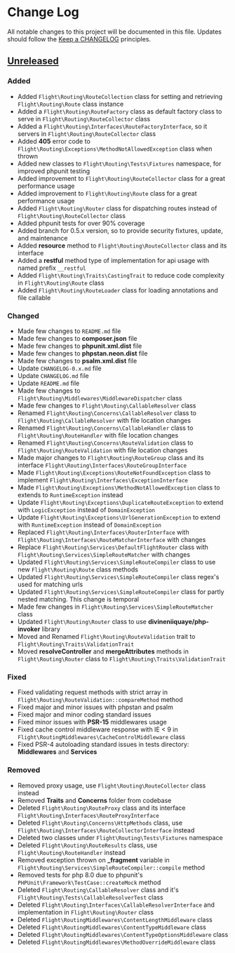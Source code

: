 # Change Log
All notable changes to this project will be documented in this file.
Updates should follow the [Keep a CHANGELOG](https://keepachangelog.com/) principles.

## [Unreleased][unreleased]

### Added
- Added `Flight\Routing\RouteCollection` class for setting and retrieving `Flight\Routing\Route` class instance
- Added a `Flight\Routing\RouteFactory` class as default factory class to serve in `Flight\Routing\RouteCollector` class
- Added a `Flight\Routing\Interfaces\RouteFactoryInterface`, so it servers in `Flight\Routing\RouteCollector` class
- Added **405** error code to `Flight\Routing\Exceptions\MethodNotAllowedException` class when thrown
- Added new classes to `Flight\Routing\Tests\Fixtures` namespace, for improved phpunit testing
- Added improvement to `Flight\Routing\RouteCollector` class for a great performance usage
- Added improvement to `Flight\Routing\Route` class for a great performance usage
- Added `Flight\Routing\Router` class for dispatching routes instead of `Flight\Routing\RouteCollector` class
- Added phpunit tests for over 90% coverage
- Added branch for 0.5.x version, so to provide security fixtures, update, and maintenance
- Added **resource** method to `Flight\Routing\RouteCollector` class and its interface
- Added a **restful** method type of implementation for api usage with named prefix `__restful`
- Added `Flight\Routing\Traits\CastingTrait` to reduce code complexity in `Flight\Routing\Route` class
- Added `Flight\Routing\RouteLoader` class for loading annotations and file callable

### Changed
- Made few changes to `README.md` file
- Made few changes to **composer.json** file
- Made few changes to **phpunit.xml.dist** file
- Made few changes to **phpstan.neon.dist** file
- Made few changes to **psalm.xml.dist** file
- Update `CHANGELOG-0.x.md` file
- Update `CHANGELOG.md` file
- Update `README.md` file
- Made few changes to `Flight\Routing\Middlewares\MiddlewareDispatcher` class
- Made few changes to `Flight\Routing\CallableResolver` class
- Renamed `Flight\Routing\Concerns\CallableResolver` class to `Flight\Routing\CallableResolver` with file location changes
- Renamed `Flight\Routing\Concerns\CallableHandler` class to `Flight\Routing\RouteHandler` with file location changes
- Renamed `Flight\Routing\Concerns\RouteValidation` class to `Flight\Routing\RouteValidation` with file location changes
- Made major changes to `Flight\Routing\RouteGroup` class and its interface `Flight\Routing\Interfaces\RouteGroupInterface`
- Made `Flight\Routing\Exceptions\RouteNotFoundException` class to implement `Flight\Routing\Interfaces\ExceptionInterface`
- Made `Flight\Routing\Exceptions\MethodNotAllowedException` class to extends to `RuntimeException` instead
- Update `Flight\Routing\Exceptions\DuplicateRouteException` to extend with `LogicException` instead of `DomainException`
- Update `Flight\Routing\Exceptions\UrlGenerationException` to extend with `RuntimeException` instead of `DomainException`
- Replaced `Flight\Routing\Interfaces\RouterInterface` with `Flight\Routing\Interfaces\RouteMatcherInterface` with changes
- Replace `Flight\Routing\Services\DefaultFlightRouter` class with `Flight\Routing\Services\SimpleRouteMatcher` with changes
- Updated `Flight\Routing\Services\SimpleRouteCompiler` class to use new `Flight\Routing\Route` class methods
- Updated `Flight\Routing\Services\SimpleRouteCompiler` class regex's used for matching urls
- Updated `Flight\Routing\Services\SimpleRouteCompiler` class for partly nested matching. This change is temporal
- Made few changes in `Flight\Routing\Services\SimpleRouteMatcher` class
- Updated `Flight\Routing\Router` class to use **divineniiquaye/php-invoker** library
- Moved and Renamed `Flight\Routing\RouteValidation` trait to `Flight\Routing\Traits\ValidationTrait`
- Moved **resolveController** and **mergeAttributes** methods in `Flight\Routing\Router` class to `Flight\Routing\Traits\ValidationTrait`

### Fixed
- Fixed validating request methods with strict array in `Flight\Routing\RouteValidation::compareMethod` method
- Fixed major and minor issues with phpstan and psalm
- Fixed major and minor coding standard issues
- Fixed minor issues with **PSR-15** middlewares usage
- Fixed cache control middleware response with IE < 9 in `Flight\RoutingMiddlewares\CacheControlMiddleware` class
- Fixed PSR-4 autoloading standard issues in tests directory: **Middlewares** and **Services**

### Removed
- Removed proxy usage, use `Flight\Routing\RouteCollector` class instead
- Removed **Traits** and **Concerns** folder from codebase
- Deleted `Flight\Routing\RouteProxy` class and its interface `Flight\Routing\Interfaces\RouteProxyInterface`
- Deleted `Flight\Routing\Concerns\HttpMethods` class, use `Flight\Routing\Interfaces\RouteCollectorInterface` instead
- Deleted two classes under `Flight\Routing\Tests\Fixtures` namespace
- Deleted `Flight\Routing\RouteResults` class, use `Flight\Routing\RouteHandler` instead
- Removed exception thrown on **_fragment** variable in `Flight\Routing\Services\SimpleRouteCompiler::compile` method
- Removed tests for php 8.0 due to phpunit's `PHPUnit\Framework\TestCase::createMock` method
- Deleted `Flight\Routing\CallableResolver` class and it's `Flight\Routing\Tests\CallableResolverTest` class
- Deleted `Flight\Routing\Interfaces\CallableResolverInterface` and implementation in `Flight\Routing\Router` class
- Deleted `Flight\RoutingMiddlewares\ContentLengthMiddleware` class
- Deleted `Flight\RoutingMiddlewares\ContentTypeMiddleware` class
- Deleted `Flight\RoutingMiddlewares\ContentTypeOptionsMiddleware` class
- Deleted `Flight\RoutingMiddlewares\MethodOverrideMiddleware` class

[unreleased]: https://github.com/divineniiquaye/flight-routing/compare/v0.5.2...master
